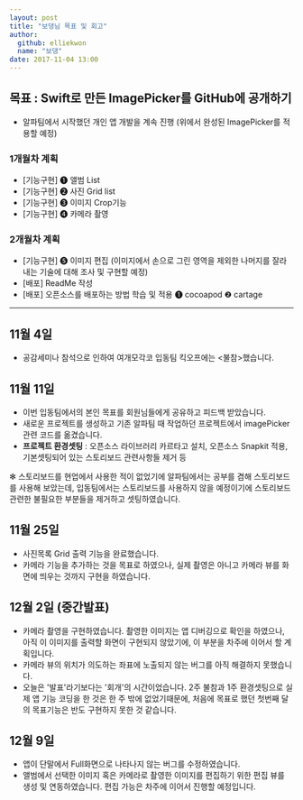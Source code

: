 ```yaml
---
layout: post
title: "보댕님 목표 및 회고"
author: 
  github: elliekwon
  name: "보댕"
date: 2017-11-04 13:00
---
```


## 목표 : Swift로 만든 ImagePicker를 GitHub에 공개하기
- 알파팀에서 시작했던 개인 앱 개발을 계속 진행 (위에서 완성된 ImagePicker를 적용할 예정)

### 1개월차 계획
- [기능구현] ❶ 앨범 List   
- [기능구현] ❷ 사진 Grid list  
- [기능구현] ❸ 이미지 Crop기능  
- [기능구현] ❹ 카메라 촬영  

### 2개월차 계획
- [기능구현] ❺ 이미지 편집 
(이미지에서 손으로 그린 영역을 제외한 나머지를 잘라내는 기술에 대해 조사 및 구현할 예정)
- [배포] ReadMe 작성
- [배포] 오픈소스를 배포하는 방법 학습 및 적용  ❶ cocoapod   ❷ cartage

---

## 11월 4일
- 공감세미나 참석으로 인하여 여개모각코 입동팀 킥오프에는 <불참>했습니다.

## 11월 11일 
- 이번 입동팀에서의 본인 목표를 회원님들에게 공유하고 피드백 받았습니다.
- 새로운 프로젝트를 생성하고 기존 알파팀 때 작업하던 프로젝트에서 imagePicker관련 코드를 옮겼습니다.
- **프로젝트 환경셋팅** : 오픈소스 라이브러리 카르타고 설치, 오픈소스 Snapkit 적용, 기본셋팅되어 있는 스토리보드 관련사항들 제거 등

✻ 스토리보드를 현업에서 사용한 적이 없었기에 알파팀에서는 공부를 겸해 스토리보드를 사용해 보았는데, 입동팀에서는 스토리보드를 사용하지 않을 예정이기에 스토리보드 관련한 불필요한 부분들을 제거하고 셋팅하였습니다.


## 11월 25일
- 사진목록 Grid 출력 기능을 완료했습니다.
- 카메라 기능을 추가하는 것을 목표로 하였으나, 실제 촬영은 아니고 카메라 뷰를 화면에 띄우는 것까지 구현을 하였습니다.


## 12월 2일 (중간발표)
- 카메라 촬영을 구현하였습니다. 촬영한 이미지는 앱 디버깅으로 확인을 하였으나, 아직 이 이미지를 출력할 화면이 구현되지 않았기에, 이 부분을 차주에 이어서 할 계획입니다.
- 카메라 뷰의 위치가 의도하는 좌표에 노출되지 않는 버그를 아직 해결하지 못했습니다.
- 오늘은 '발표'라기보다는 '회개'의 시간이었습니다. 2주 불참과 1주 환경셋팅으로 실제 앱 기능 코딩을 한 것은 한 주 밖에 없었기때문에, 처음에 목표로 했던 첫번째 달의 목표기능은 반도 구현하지 못한 것 같습니다.


## 12월 9일
- 앱이 단말에서 Full화면으로 나타나지 않는 버그를 수정하였습니다.
- 앨범에서 선택한 이미지 혹은 카메라로 촬영한 이미지를 편집하기 위한 편집 뷰를 생성 및 연동하였습니다. 편집 가능은 차주에 이어서 진행할 예정입니다.